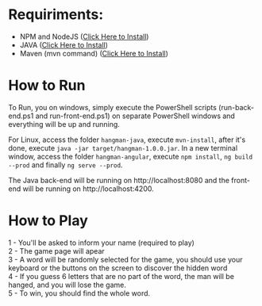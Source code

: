 

# Requiriments:

* NPM and NodeJS (<a href="https://nodejs.org/en/download/">Click Here to Install</a>)
* JAVA (<a href="https://www.java.com/en/download/help/download_options.html">Click Here to Install</a>)
* Maven (mvn command) (<a href="https://maven.apache.org/install.html">Click Here to Install</a>)

# How to Run
To Run, you on windows, simply execute the PowerShell scripts (run-back-end.ps1 and run-front-end.ps1) on separate PowerShell windows and everything will be up and running.

For Linux, access the folder `hangman-java`, execute `mvn-install`, after it's done, execute `java -jar target/hangman-1.0.0.jar`. In a new terminal window, access the folder `hangman-angular`, execute `npm install`, `ng build --prod` and finally `ng serve --prod`.

The Java back-end will be running on http://localhost:8080 and the front-end will be running on http://localhost:4200.


# How to Play

1 - You'll be asked to inform your name (required to play)</br>
2 - The game page will apear</br>
3 - A word will be randomly selected for the game, you should use your keyboard or the buttons on the screen to discover the hidden word</br>
4 - If you guess 6 letters that are no part of the word, the man will be hanged, and you will lose the game.</br>
5 - To win, you should find the whole word.</br>
